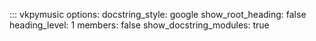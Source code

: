 ::: vkpymusic
    options:
        docstring_style: google
        show_root_heading: false
        heading_level: 1
        members: false
        show_docstring_modules: true
